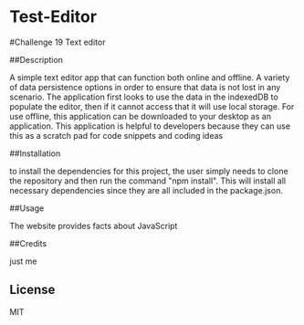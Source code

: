 # Test-Editor



#Challenge 19 Text editor



##Description

A simple text editor app that can function both online and offline. A variety of data persistence options in order to ensure that data is not lost in any scenario. The application first looks to use the data in the indexedDB to populate the editor, then if it cannot access that it will use local storage. For use offline, this application can be downloaded to your desktop as an application. This application is helpful to developers because they can use this as a scratch pad for code snippets and coding ideas

##Installation

to install the dependencies for this project, the user simply needs to clone the repository and then run the command "npm install". This will install all necessary dependencies since they are all included in the package.json.

##Usage

The website provides facts about JavaScript

##Credits

just me

## License

MIT